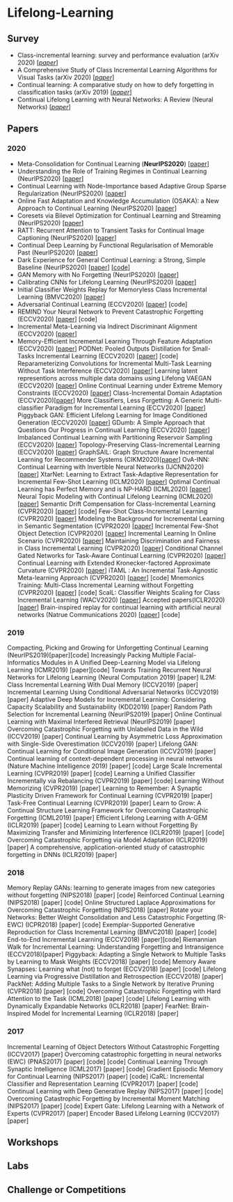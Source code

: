 # Lifelong-Learning

## Survey
* Class-incremental learning: survey and performance evaluation (arXiv 2020) [[_paper_](https://arxiv.org/abs/2010.15277)]
* A Comprehensive Study of Class Incremental Learning Algorithms for Visual Tasks (arXiv 2020) [[_paper_](https://arxiv.org/pdf/2011.01844.pdf)]
* Continual learning: A comparative study on how to defy forgetting in classification tasks (arXiv 2019) [[_paper_](https://arxiv.org/pdf/1909.08383.pdf)]
* Continual Lifelong Learning with Neural Networks: A Review (Neural Networks) [[_paper_](https://arxiv.org/abs/1802.07569)]

## Papers
### 2020
* Meta-Consolidation for Continual Learning (__NeurIPS2020__) [[paper](https://arxiv.org/abs/2010.00352?context=cs)]
* Understanding the Role of Training Regimes in Continual Learning (NeurIPS2020) [[paper](https://arxiv.org/abs/2010.00352?context=cs)]
* Continual Learning with Node-Importance based Adaptive Group Sparse Regularization (NeurIPS2020) [[paper](https://arxiv.org/abs/2010.00352?context=cs)]
* Online Fast Adaptation and Knowledge Accumulation (OSAKA): a New Approach to Continual Learning (NeurIPS2020) [[paper](https://arxiv.org/abs/2010.00352?context=cs)]
* Coresets via Bilevel Optimization for Continual Learning and Streaming (NeurIPS2020) [[paper](https://arxiv.org/abs/2010.00352?context=cs)]
* RATT: Recurrent Attention to Transient Tasks for Continual Image Captioning (NeurIPS2020) [[paper](https://arxiv.org/abs/2010.00352?context=cs)]
* Continual Deep Learning by Functional Regularisation of Memorable Past (NeurIPS2020) [[paper](https://arxiv.org/abs/2010.00352?context=cs)]
* Dark Experience for General Continual Learning: a Strong, Simple Baseline (NeurIPS2020) [[paper](https://arxiv.org/abs/2010.00352?context=cs)] [[code]()]
* GAN Memory with No Forgetting (NeurIPS2020) [[paper](https://arxiv.org/abs/2010.00352?context=cs)]
* Calibrating CNNs for Lifelong Learning (NeurIPS2020) [[paper](https://arxiv.org/abs/2010.00352?context=cs)]
* Initial Classifier Weights Replay for Memoryless Class Incremental Learning (BMVC2020) [[paper](https://arxiv.org/abs/2010.00352?context=cs)]
* Adversarial Continual Learning (ECCV2020) [[paper](https://arxiv.org/abs/2010.00352?context=cs)] [code]
* REMIND Your Neural Network to Prevent Catastrophic Forgetting (ECCV2020) [[paper](https://arxiv.org/abs/2010.00352?context=cs)] [code]
* Incremental Meta-Learning via Indirect Discriminant Alignment (ECCV2020) [[paper](https://arxiv.org/abs/2010.00352?context=cs)]
* Memory-Efficient Incremental Learning Through Feature Adaptation (ECCV2020) [[paper](https://arxiv.org/abs/2010.00352?context=cs)]
PODNet: Pooled Outputs Distillation for Small-Tasks Incremental Learning (ECCV2020) [[paper](https://arxiv.org/abs/2010.00352?context=cs)] [code]
Reparameterizing Convolutions for Incremental Multi-Task Learning Without Task Interference (ECCV2020) [[paper](https://arxiv.org/abs/2010.00352?context=cs)]
Learning latent representions across multiple data domains using Lifelong VAEGAN (ECCV2020) [[paper](https://arxiv.org/abs/2010.00352?context=cs)]
Online Continual Learning under Extreme Memory Constraints (ECCV2020) [[paper](https://arxiv.org/abs/2010.00352?context=cs)]
Class-Incremental Domain Adaptation (ECCV2020)[[paper](https://arxiv.org/abs/2010.00352?context=cs)]
More Classifiers, Less Forgetting: A Generic Multi-classifier Paradigm for Incremental Learning (ECCV2020) [[paper](https://arxiv.org/abs/2010.00352?context=cs)]
Piggyback GAN: Efficient Lifelong Learning for Image Conditioned Generation (ECCV2020) [[paper](https://arxiv.org/abs/2010.00352?context=cs)]
GDumb: A Simple Approach that Questions Our Progress in Continual Learning (ECCV2020) [[paper](https://arxiv.org/abs/2010.00352?context=cs)]
Imbalanced Continual Learning with Partitioning Reservoir Sampling (ECCV2020) [[paper](https://arxiv.org/abs/2010.00352?context=cs)]
Topology-Preserving Class-Incremental Learning (ECCV2020) [[paper](https://arxiv.org/abs/2010.00352?context=cs)]
GraphSAIL: Graph Structure Aware Incremental Learning for Recommender Systems (CIKM2020)[[paper](https://arxiv.org/abs/2010.00352?context=cs)]
OvA-INN: Continual Learning with Invertible Neural Networks (IJCNN2020) [[paper](https://arxiv.org/abs/2010.00352?context=cs)]
XtarNet: Learning to Extract Task-Adaptive Representation for Incremental Few-Shot Learning (ICLM2020) [[paper](https://arxiv.org/abs/2010.00352?context=cs)]
Optimal Continual Learning has Perfect Memory and is NP-HARD (ICML2020) [[paper](https://arxiv.org/abs/2010.00352?context=cs)]
Neural Topic Modeling with Continual Lifelong Learning (ICML2020) [[paper](https://arxiv.org/abs/2010.00352?context=cs)]
Semantic Drift Compensation for Class-Incremental Learning (CVPR2020) [[paper](https://arxiv.org/abs/2010.00352?context=cs)] [code]
Few-Shot Class-Incremental Learning (CVPR2020) [[paper](https://arxiv.org/abs/2010.00352?context=cs)]
Modeling the Background for Incremental Learning in Semantic Segmentation (CVPR2020) [[paper](https://arxiv.org/abs/2010.00352?context=cs)]
Incremental Few-Shot Object Detection (CVPR2020) [[paper](https://arxiv.org/abs/2010.00352?context=cs)]
Incremental Learning In Online Scenario (CVPR2020) [[paper](https://arxiv.org/abs/2010.00352?context=cs)]
Maintaining Discrimination and Fairness in Class Incremental Learning (CVPR2020) [[paper](https://arxiv.org/abs/2010.00352?context=cs)]
Conditional Channel Gated Networks for Task-Aware Continual Learning (CVPR2020) [[paper](https://arxiv.org/abs/2010.00352?context=cs)]
Continual Learning with Extended Kronecker-factored Approximate Curvature (CVPR2020) [[paper](https://arxiv.org/abs/2010.00352?context=cs)]
iTAML : An Incremental Task-Agnostic Meta-learning Approach (CVPR2020) [[paper](https://arxiv.org/abs/2010.00352?context=cs)] [code]
Mnemonics Training: Multi-Class Incremental Learning without Forgetting (CVPR2020) [[paper](https://arxiv.org/abs/2010.00352?context=cs)] [code]
ScaIL: Classifier Weights Scaling for Class Incremental Learning (WACV2020) [[paper](https://arxiv.org/abs/2010.00352?context=cs)]
Accepted papers(ICLR2020) [[paper](https://arxiv.org/abs/2010.00352?context=cs)]
Brain-inspired replay for continual learning with artificial neural networks (Natrue Communications 2020) [[paper](https://arxiv.org/abs/2010.00352?context=cs)] [code]

### 2019
Compacting, Picking and Growing for Unforgetting Continual Learning (NeurIPS2019)[paper][code]
Increasingly Packing Multiple Facial-Informatics Modules in A Unified Deep-Learning Model via Lifelong Learning (ICMR2019) [paper][code]
Towards Training Recurrent Neural Networks for Lifelong Learning (Neural Computation 2019) [paper]
IL2M: Class Incremental Learning With Dual Memory (ICCV2019) [paper]
Incremental Learning Using Conditional Adversarial Networks (ICCV2019) [paper]
Adaptive Deep Models for Incremental Learning: Considering Capacity Scalability and Sustainability (KDD2019) [paper]
Random Path Selection for Incremental Learning (NeurIPS2019) [paper]
Online Continual Learning with Maximal Interfered Retrieval (NeurIPS2019) [paper]
Overcoming Catastrophic Forgetting with Unlabeled Data in the Wild (ICCV2019) [paper]
Continual Learning by Asymmetric Loss Approximation with Single-Side Overestimation (ICCV2019) [paper]
Lifelong GAN: Continual Learning for Conditional Image Generation (ICCV2019) [paper]
Continual learning of context-dependent processing in neural networks (Nature Machine Intelligence 2019) [paper] [code]
Large Scale Incremental Learning (CVPR2019) [paper] [code]
Learning a Unified Classifier Incrementally via Rebalancing (CVPR2019) [paper] [code]
Learning Without Memorizing (CVPR2019) [paper]
Learning to Remember: A Synaptic Plasticity Driven Framework for Continual Learning (CVPR2019) [paper]
Task-Free Continual Learning (CVPR2019) [paper]
Learn to Grow: A Continual Structure Learning Framework for Overcoming Catastrophic Forgetting (ICML2019) [paper]
Efficient Lifelong Learning with A-GEM (ICLR2019) [paper] [code]
Learning to Learn without Forgetting By Maximizing Transfer and Minimizing Interference (ICLR2019) [paper] [code]
Overcoming Catastrophic Forgetting via Model Adaptation (ICLR2019) [paper]
A comprehensive, application-oriented study of catastrophic forgetting in DNNs (ICLR2019) [paper]

### 2018
Memory Replay GANs: learning to generate images from new categories without forgetting (NIPS2018) [paper] [code]
Reinforced Continual Learning (NIPS2018) [paper] [code]
Online Structured Laplace Approximations for Overcoming Catastrophic Forgetting (NIPS2018) [paper]
Rotate your Networks: Better Weight Consolidation and Less Catastrophic Forgetting (R-EWC) (ICPR2018) [paper] [code]
Exemplar-Supported Generative Reproduction for Class Incremental Learning (BMVC2018) [paper] [code]
End-to-End Incremental Learning (ECCV2018) [paper][code]
Riemannian Walk for Incremental Learning: Understanding Forgetting and Intransigence (ECCV2018)[paper]
Piggyback: Adapting a Single Network to Multiple Tasks by Learning to Mask Weights (ECCV2018) [paper] [code]
Memory Aware Synapses: Learning what (not) to forget (ECCV2018) [paper] [code]
Lifelong Learning via Progressive Distillation and Retrospection (ECCV2018) [paper]
PackNet: Adding Multiple Tasks to a Single Network by Iterative Pruning (CVPR2018) [paper] [code]
Overcoming Catastrophic Forgetting with Hard Attention to the Task (ICML2018) [paper] [code]
Lifelong Learning with Dynamically Expandable Networks (ICLR2018) [paper]
FearNet: Brain-Inspired Model for Incremental Learning (ICLR2018) [paper]

### 2017
Incremental Learning of Object Detectors Without Catastrophic Forgetting (ICCV2017) [paper]
Overcoming catastrophic forgetting in neural networks (EWC) (PNAS2017) [paper] [code] [code]
Continual Learning Through Synaptic Intelligence (ICML2017) [paper] [code]
Gradient Episodic Memory for Continual Learning (NIPS2017) [paper] [code]
iCaRL: Incremental Classifier and Representation Learning (CVPR2017) [paper] [code]
Continual Learning with Deep Generative Replay (NIPS2017) [paper] [code]
Overcoming Catastrophic Forgetting by Incremental Moment Matching (NIPS2017) [paper] [code]
Expert Gate: Lifelong Learning with a Network of Experts (CVPR2017) [paper]
Encoder Based Lifelong Learning (ICCV2017) [paper]


## Workshops


## Labs

## Challenge or Competitions
